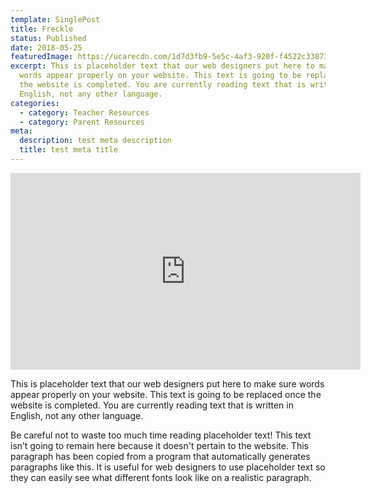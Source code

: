 ```yaml
---
template: SinglePost
title: Freckle
status: Published
date: 2018-05-25
featuredImage: https://ucarecdn.com/1d7d3fb9-5e5c-4af3-920f-f4522c33873a/
excerpt: This is placeholder text that our web designers put here to make sure
  words appear properly on your website. This text is going to be replaced once
  the website is completed. You are currently reading text that is written in
  English, not any other language.
categories:
  - category: Teacher Resources
  - category: Parent Resources
meta:
  description: test meta description
  title: test meta title
---
```

<iframe width="560" height="315" src="https://www.youtube.com/watch?v=xwlxynoBc4k" frameborder="0" allow="accelerometer; autoplay; encrypted-media; gyroscope; picture-in-picture" allowfullscreen></iframe>

This is placeholder text that our web designers put here to make sure words appear properly on your website. This text is going to be replaced once the website is completed. You are currently reading text that is written in English, not any other language.

Be careful not to waste too much time reading placeholder text! This text isn’t going to remain here because it doesn't pertain to the website. This paragraph has been copied from a program that automatically generates paragraphs like this. It is useful for web designers to use placeholder text so they can easily see what different fonts look like on a realistic paragraph.
